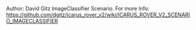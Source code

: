 Author: David Gitz
ImageClassifier Scenario.
For more Info: https://github.com/dgitz/icarus_rover_v2/wiki/ICARUS_ROVER_V2_SCENARIO_IMAGECLASSIFIER


